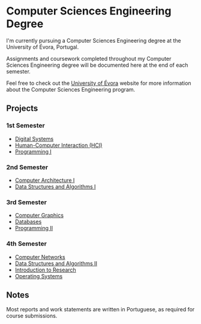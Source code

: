 # Computer Sciences Engineering Degree

I'm currently pursuing a Computer Sciences Engineering degree at the University of Évora, Portugal.

Assignments and coursework completed throughout my Computer Sciences Engineering degree will be documented here at the end of each semester.

Feel free to check out the [University of Évora](https://www.uevora.pt/) website for more information about the Computer Sciences Engineering program.

## Projects

### 1st Semester

- [Digital Systems](./Digital-Systems/)
- [Human-Computer Interaction (HCI)](./Human-Computer-Interaction/)
- [Programming I](./Programming-I/)

### 2nd Semester

- [Computer Architecture I](./Computer-Architecture-I/)
- [Data Structures and Algorithms I](./Data-Structures-and-Algorithms-I/)

### 3rd Semester

- [Computer Graphics](./Computer-Graphics/)
- [Databases](./Databases/)
- [Programming II](./Programming-II/)

### 4th Semester

- [Computer Networks](./Computer-Networks/)
- [Data Structures and Algorithms II](./Data-Structures-and-Algorithms-II/)
- [Introduction to Research](./Introduction-to-Research/)
- [Operating Systems](./Operating-Systems/)

## Notes

Most reports and work statements are written in Portuguese, as required for course submissions.
